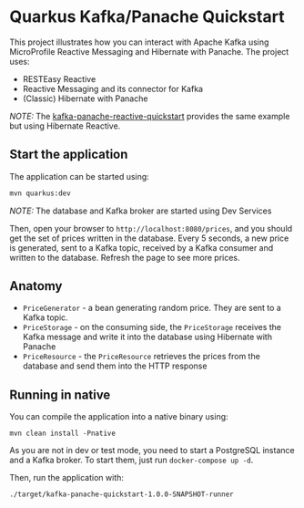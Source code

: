 Quarkus Kafka/Panache Quickstart
================================

This project illustrates how you can interact with Apache Kafka using MicroProfile Reactive Messaging and Hibernate with Panache.
The project uses:

* RESTEasy Reactive
* Reactive Messaging and its connector for Kafka
* (Classic) Hibernate with Panache

_NOTE:_ The [kafka-panache-reactive-quickstart](../kafka-panache-reactive-quickstart) provides the same example but using Hibernate Reactive.

## Start the application

The application can be started using: 

```bash
mvn quarkus:dev
```

_NOTE:_ The database and Kafka broker are started using Dev Services

Then, open your browser to `http://localhost:8080/prices`, and you should get the set of prices written in the database.
Every 5 seconds, a new price is generated, sent to a Kafka topic, received by a Kafka consumer and written to the database.
Refresh the page to see more prices.

## Anatomy

* `PriceGenerator` - a bean generating random price. They are sent to a Kafka topic.
* `PriceStorage` - on the consuming side, the `PriceStorage` receives the Kafka message and write it into the database using Hibernate with Panache
* `PriceResource`  - the `PriceResource` retrieves the prices from the database and send them into the HTTP response

## Running in native

You can compile the application into a native binary using:

`mvn clean install -Pnative`

As you are not in dev or test mode, you need to start a PostgreSQL instance and a Kafka broker.
To start them, just run `docker-compose up -d`.

Then, run the application with:

`./target/kafka-panache-quickstart-1.0.0-SNAPSHOT-runner` 